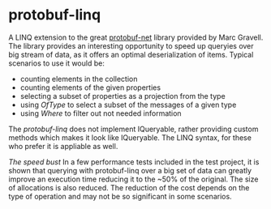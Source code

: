 protobuf-linq
=============

A LINQ extension to the great [protobuf-net](http://code.google.com/p/protobuf-net/) library provided by Marc Gravell.
The library provides an interesting opportunity to speed up queryies over big stream of data, as it offers an optimal deserialization of items. Typical scenarios to use it would be:
- counting elements in the collection
- counting elements of the given properties
- selecting a subset of properties as a projection from the type
- using _OfType_ to select a subset of the messages of a given type
- using _Where_ to filter out not needed information

The _protobuf-linq_ does not implement IQueryable, rather providing custom methods which makes it look like IQueryable. The LINQ syntax, for these who prefer it is appliable as well.

*The speed bust*
In a few performance tests included in the test project, it is shown that querying with protobuf-linq over a big set of data can greatly improve an execution time reducing it to the ~50% of the original. The size of allocations is also reduced.
The reduction of the cost depends on the type of operation and may not be so significant in some scenarios.
